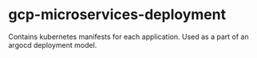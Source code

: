 # gcp-microservices-deployment
Contains kubernetes manifests for each application. Used as a part of an argocd deployment model.
